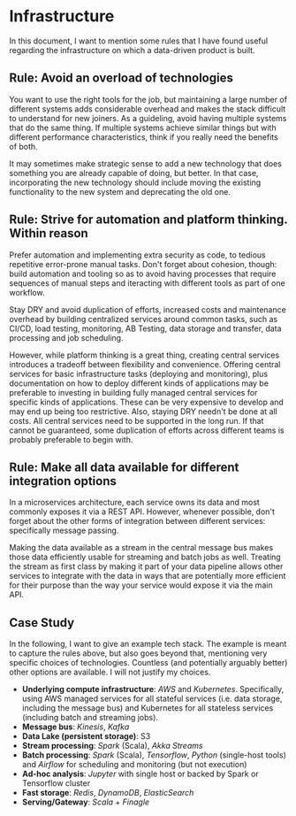 # Infrastructure

In this document, I want to mention some rules that I have found useful regarding the infrastructure on which a data-driven product is built.

## Rule: Avoid an overload of technologies

You want to use the right tools for the job, but maintaining a large number of different systems adds considerable overhead and makes the stack difficult to understand for new joiners. As a guideling, avoid having multiple systems that do the same thing. If multiple systems achieve similar things but with different performance characteristics, think if you really need the benefits of both.

It may sometimes make strategic sense to add a new technology that does something you are already capable of doing, but better. In that case, incorporating the new technology should include moving the existing functionality to the new system and deprecating the old one. 

## Rule: Strive for automation and platform thinking. Within reason

Prefer automation and implementing extra security as code, to tedious repetitive error-prone manual tasks. Don't forget about cohesion, though: build automation and tooling so as to avoid having processes that require sequences of manual steps and iteracting with different tools as part of one workflow.

Stay DRY and avoid duplication of efforts, increased costs and maintenance overhead by building centralized services around common tasks, such as CI/CD, load testing, monitoring, AB Testing, data storage and transfer, data processing and job scheduling.

However, while platform thinking is a great thing, creating central services introduces a tradeoff between flexibility and convenience. Offering central services for basic infrastructure tasks (deploying and monitoring), plus documentation on how to deploy different kinds of applications may be preferable to investing in building fully managed central services for specific kinds of applications. These can be very expensive to develop and may end up being too restrictive. Also, staying DRY needn't be done at all costs. All central services need to be supported in the long run. If that cannot be guaranteed, some duplication of efforts across different teams is probably preferable to begin with.

## Rule: Make all data available for different integration options
In a microservices architecture, each service owns its data and most commonly exposes it via a REST API. However, whenever possible, don't forget about the other forms of integration between different services: specifically message passing.

Making the data available as a stream in the central message bus makes those data efficiently usable for streaming and batch jobs as well. Treating the stream as first class by making it part of your data pipeline allows other services to integrate with the data in ways that are potentially more efficient for their purpose than the way your service would expose it via the main API.

## Case Study

In the following, I want to give an example tech stack. The example is meant to capture the rules above, but also goes beyond that, mentioning very specific choices of technologies. Countless (and potentially arguably better) other options are available. I will not justify my choices.

* **Underlying compute infrastructure**: *AWS* and *Kubernetes*. Specifically, using AWS managed services for all stateful services (i.e. data storage, including the message bus) and Kubernetes for all stateless services (including batch and streaming jobs).
* **Message bus**: *Kinesis*, *Kafka*
* **Data Lake (persistent storage)**: S3
* **Stream processing**: *Spark* (Scala), *Akka Streams*
* **Batch processing**: *Spark* (Scala), *Tensorflow*, *Python* (single-host tools) and *Airflow* for scheduling and monitoring (but not execution)
* **Ad-hoc analysis**: *Jupyter* with single host or backed by Spark or Tensorflow cluster
* **Fast storage**: *Redis*, *DynamoDB*, *ElasticSearch*
* **Serving/Gateway**: *Scala* + *Finagle*
